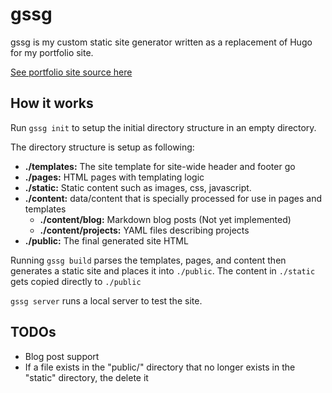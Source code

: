 # gssg
gssg is my custom static site generator written as a replacement of Hugo for my portfolio site.

[See portfolio site source here](https://github.com/rytc/rytcio)

## How it works
Run `gssg init` to setup the initial directory structure in an empty directory.

The directory structure is setup as following:

- **./templates:** The site template for site-wide header and footer go
- **./pages:** HTML pages with templating logic
- **./static:** Static content such as images, css, javascript. 
- **./content:** data/content that is specially processed for use in pages and templates
  - **./content/blog:** Markdown blog posts (Not yet implemented)
  - **./content/projects:** YAML files describing projects
- **./public:** The final generated site HTML

Running `gssg build` parses the templates, pages, and content then generates a static site and places it into `./public`. The content in `./static` gets copied directly to `./public`

`gssg server` runs a local server to test the site.

## TODOs
- Blog post support
- If a file exists in the "public/" directory that no longer exists in the "static" directory, the delete it